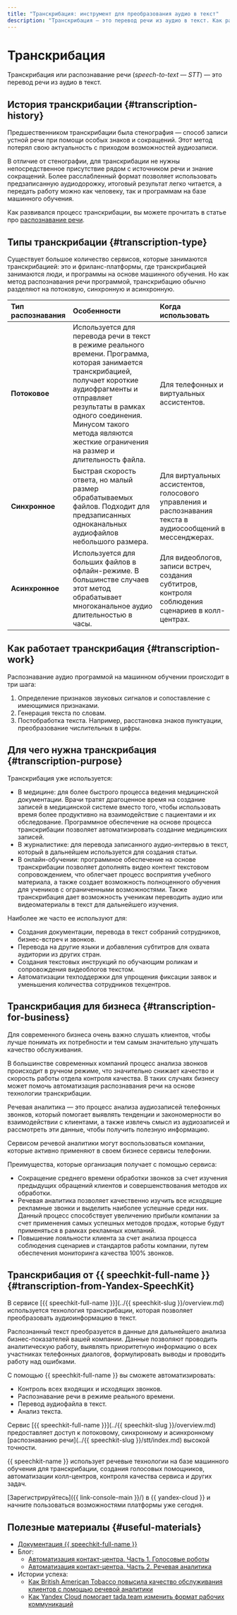 ```yaml
---
title: "Транскрибация: инструмент для преобразования аудио в текст"
description: "Транскрибация — это перевод речи из аудио в текст. Как работает транскрибация и ее преимущества для бизнеса."
---
```


# Транскрибация

Транскрибация или распознавание речи (*speech-to-text — STT*) — это перевод речи из аудио в текст.

## История транскрибации {#transcription-history}

Предшественником транскрибации была стенография — способ записи устной речи при помощи особых знаков и сокращений. Этот метод потерял свою актуальность с приходом возможностей аудиозаписи.

В отличие от стенографии, для транскрибации не нужны непосредственное присутствие рядом с источником речи и знание сокращений. Более расслабленный формат позволяет использовать предзаписанную аудиодорожку, итоговый результат легко читается, а передать работу можно как человеку, так и программам на базе машинного обучения.

Как развивался процесс транскрибации, вы можете прочитать в статье про [распознавание речи](https://ru.wikipedia.org/wiki/Распознавание_речи).

## Типы транскрибации {#transcription-type}

Существует большое количество сервисов, которые занимаются транскрибацией: это и фриланс-платформы, где транскрибацией занимаются люди, и программы на основе машинного обучения. Но как метод распознавания речи программой, транскрибацию обычно разделяют на потоковую, синхронную и асинхронную.

Тип распознавания | Особенности | Когда использовать
:--- | :--- | :---
**Потоковое** | Используется для перевода речи в текст в режиме реального времени. Программа, которая занимается транскрибацией, получает короткие аудиофрагменты и отправляет результаты в рамках одного соединения. Минусом такого метода являются жесткие ограничения на размер и длительность файла. | Для телефонных и виртуальных ассистентов.
**Синхронное** | Быстрая скорость ответа, но малый размер обрабатываемых файлов. Подходит для предзаписанных одноканальных аудиофайлов небольшого размера.  | Для виртуальных ассистентов, голосового управления и распознавания текста в аудиосообщений в мессенджерах.
**Асинхронное** | Используется для больших файлов в офлайн-режиме. В большинстве случаев этот метод обрабатывает многоканальное аудио длительностью в часы. | Для видеоблогов, записи встреч, создания субтитров, контроля соблюдения сценариев в колл-центрах.

## Как работает транскрибация {#transcription-work}

Распознавание аудио программой на машинном обучении происходит в три шага:

1. Определение признаков звуковых сигналов и сопоставление с имеющимися признаками.
2. Генерация текста по словам.
3. Постобработка текста. Например, расстановка знаков пунктуации, преобразование числительных в цифры.

## Для чего нужна транскрибация {#transcription-purpose}

Транскрибация уже используется:
* В медицине: для более быстрого процесса ведения медицинской документации. Врачи тратят драгоценное время на создание записей в медицинской системе вместо того, чтобы использовать время более продуктивно на взаимодействие с пациентами и их обследование. Программное обеспечение на основе процесса транскрибации позволяет автоматизировать создание медицинских записей.
* В журналистике: для перевода записанного аудио-интервью в текст, который в дальнейшем используется для создания статьи.
* В онлайн-обучении: программное обеспечение на основе транскрибации позволяет дополнять видео контент текстовом сопровождением, что облегчает процесс восприятия учебного материала, а также создает возможность полноценного обучения для учеников с ограниченными возможностями. Также транскрибация дает возможность ученикам переводить аудио или видеоматериалы в текст для дальнейшего изучения.

Наиболее же часто ее используют для:
* Создания документации, перевода в текст собраний сотрудников, бизнес-встреч и звонков.
* Перевода на другие языки и добавления субтитров для охвата аудитории из других стран.
* Создания текстовых инструкций по обучающим роликам и сопровождения видеоблогов текстом.
* Автоматизации техподдержки для упрощения фиксации заявок и уменьшения количества сотрудников техцентров.

## Транскрибация для бизнеса {#transcription-for-business}

Для современного бизнеса очень важно слушать клиентов, чтобы лучше понимать их потребности и тем самым значительно улучшать качество обслуживания.

В большинстве современных компаний процесс анализа звонков происходит в ручном режиме, что значительно снижает качество и скорость работы отдела контроля качества.  В таких случаях бизнесу может помочь автоматизация распознавания речи на основе технологии транскрибации.

Речевая аналитика — это процесс анализа аудиозаписей телефонных звонков, который помогает выявлять тенденции и закономерности во взаимодействии с клиентами, а также извлечь смысл из аудиозаписей и рассмотреть эти данные, чтобы получить полезную информацию.

Сервисом речевой аналитики могут воспользоваться компании, которые активно применяют в своем бизнесе сервисы телефонии.

Преимущества, которые организация получает с помощью сервиса:
* Сокращение среднего времени обработки звонков за счет изучения предыдущих обращений клиентов и совершенствования методов их обработки.
* Речевая аналитика позволяет качественно изучить все исходящие рекламные звонки и выделить наиболее успешные среди них. Данный процесс способствует увеличению прибыли компании за счет применения самых успешных методов продаж, которые будут применяться в рамках рекламных компаний.
* Повышение лояльности клиента за счет анализа процесса соблюдения сценариев и стандартов работы компании, путем обеспечения мониторинга качества 100% звонков.

## Транскрибация от {{ speechkit-full-name }} {#transcription-from-Yandex-SpeechKit}

В сервисе [{{ speechkit-full-name }}](../{{ speechkit-slug }}/overview.md) используется технология транскрибации, которая позволяет преобразовать аудиоинформацию в текст.

Распознанный текст преобразуется в данные для дальнейшего анализа бизнес-показателей вашей компании.
Данные позволяют проводить аналитическую работу, выявлять приоритетную информацию о всех участниках телефонных диалогов, формулировать выводы и проводить работу над ошибками.

С помощью {{ speechkit-full-name }} вы сможете автоматизировать:
* Контроль всех входящих и исходящих звонков.
* Распознавание речи в режиме реального времени.
* Перевод аудиофайла в текст.
* Анализ текста.

Сервис [{{ speechkit-full-name }}](../{{ speechkit-slug }}/overview.md) предоставляет доступ к потоковому, синхронному и асинхронному [распознаванию речи](../{{ speechkit-slug }}/stt/index.md) высокой точности.

{{ speechkit-name }} использует речевые технологии на базе машинного обучения для транскрибации, создания голосовых помощников, автоматизации колл-центров, контроля качества сервиса и других задач.

[Зарегистрируйтесь]({{ link-console-main }}/) в {{ yandex-cloud }} и начните пользоваться возможностями платформы уже сегодня.

## Полезные материалы {#useful-materials}

* [Документация {{ speechkit-full-name }}](../speechkit)
* Блог:
    * [Автоматизация контакт-центра. Часть 1. Голосовые роботы](https://yandex.cloud/ru/blog/posts/2019/09/solutions-for-call-centers-robots)
    * [Автоматизация контакт-центра. Часть 2. Речевая аналитика](https://yandex.cloud/ru/blog/posts/2019/09/solutions-for-call-centers-speech-analytics)
* Истории успеха:
    * [Как British American Tobacco повысила качество обслуживания клиентов с помощью речевой аналитики](https://yandex.cloud/ru/cases/bat)
    * [Как Yandex Cloud помогает tada.team изменить формат рабочих коммуникаций](https://yandex.cloud/ru/cases/tada-team)
